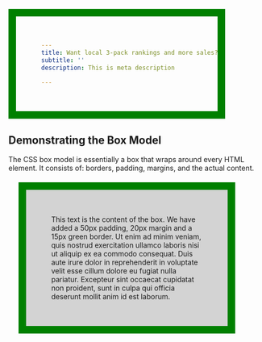 ```yaml
---
title: Want local 3-pack rankings and more sales?
subtitle: ''
description: This is meta description

---
```

<!DOCTYPE html>

<html>

<head>

<style>

div {

  background-color: lightgrey;

  width: 300px;

  border: 15px solid green;

  padding: 50px;

  margin: 20px;

}

</style>

</head>

<body>

<h2>Demonstrating the Box Model</h2>

<p>The CSS box model is essentially a box that wraps around every HTML element. It consists of: borders, padding, margins, and the actual content.</p>

<div>This text is the content of the box. We have added a 50px padding, 20px margin and a 15px green border. Ut enim ad minim veniam, quis nostrud exercitation ullamco laboris nisi ut aliquip ex ea commodo consequat. Duis aute irure dolor in reprehenderit in voluptate velit esse cillum dolore eu fugiat nulla pariatur. Excepteur sint occaecat cupidatat non proident, sunt in culpa qui officia deserunt mollit anim id est laborum.</div>

</body>

</html>